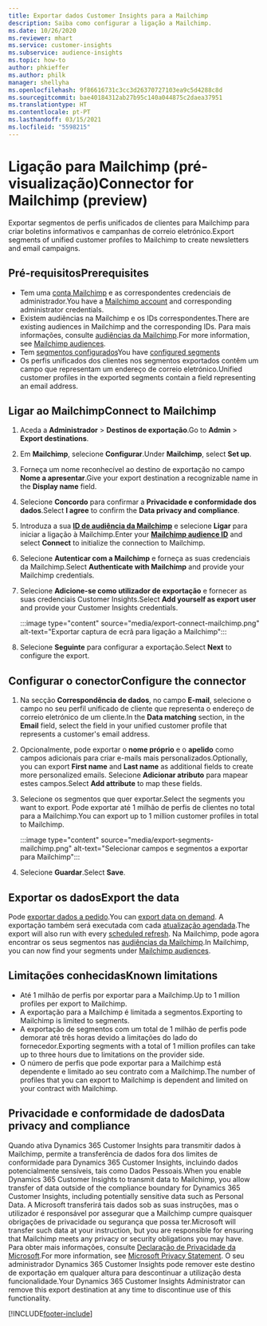 ```yaml
---
title: Exportar dados Customer Insights para a Mailchimp
description: Saiba como configurar a ligação a Mailchimp.
ms.date: 10/26/2020
ms.reviewer: mhart
ms.service: customer-insights
ms.subservice: audience-insights
ms.topic: how-to
author: phkieffer
ms.author: philk
manager: shellyha
ms.openlocfilehash: 9f86616731c3cc3d26370727103ea9c5d4288c8d
ms.sourcegitcommit: bae40184312ab27b95c140a044875c2daea37951
ms.translationtype: HT
ms.contentlocale: pt-PT
ms.lasthandoff: 03/15/2021
ms.locfileid: "5598215"
---
```

# <a name="connector-for-mailchimp-preview"></a><span data-ttu-id="abbe1-103">Ligação para Mailchimp (pré-visualização)</span><span class="sxs-lookup"><span data-stu-id="abbe1-103">Connector for Mailchimp (preview)</span></span>

<span data-ttu-id="abbe1-104">Exportar segmentos de perfis unificados de clientes para Mailchimp para criar boletins informativos e campanhas de correio eletrónico.</span><span class="sxs-lookup"><span data-stu-id="abbe1-104">Export segments of unified customer profiles to Mailchimp to create newsletters and email campaigns.</span></span>

## <a name="prerequisites"></a><span data-ttu-id="abbe1-105">Pré-requisitos</span><span class="sxs-lookup"><span data-stu-id="abbe1-105">Prerequisites</span></span>

-   <span data-ttu-id="abbe1-106">Tem uma [conta Mailchimp](https://mailchimp.com/) e as correspondentes credenciais de administrador.</span><span class="sxs-lookup"><span data-stu-id="abbe1-106">You have a [Mailchimp account](https://mailchimp.com/) and corresponding administrator credentials.</span></span>
-   <span data-ttu-id="abbe1-107">Existem audiências na Mailchimp e os IDs correspondentes.</span><span class="sxs-lookup"><span data-stu-id="abbe1-107">There are existing audiences in Mailchimp and the corresponding IDs.</span></span> <span data-ttu-id="abbe1-108">Para mais informações, consulte [audiências da Mailchimp](https://mailchimp.com/help/create-audience/).</span><span class="sxs-lookup"><span data-stu-id="abbe1-108">For more information, see [Mailchimp audiences](https://mailchimp.com/help/create-audience/).</span></span>
-   <span data-ttu-id="abbe1-109">Tem [segmentos configurados](segments.md)</span><span class="sxs-lookup"><span data-stu-id="abbe1-109">You have [configured segments](segments.md)</span></span>
-   <span data-ttu-id="abbe1-110">Os perfis unificados dos clientes nos segmentos exportados contêm um campo que representam um endereço de correio eletrónico.</span><span class="sxs-lookup"><span data-stu-id="abbe1-110">Unified customer profiles in the exported segments contain a field representing an email address.</span></span>

## <a name="connect-to-mailchimp"></a><span data-ttu-id="abbe1-111">Ligar ao Mailchimp</span><span class="sxs-lookup"><span data-stu-id="abbe1-111">Connect to Mailchimp</span></span>

1. <span data-ttu-id="abbe1-112">Aceda a **Administrador** > **Destinos de exportação**.</span><span class="sxs-lookup"><span data-stu-id="abbe1-112">Go to **Admin** > **Export destinations**.</span></span>

1. <span data-ttu-id="abbe1-113">Em **Mailchimp**, selecione **Configurar**.</span><span class="sxs-lookup"><span data-stu-id="abbe1-113">Under **Mailchimp**, select **Set up**.</span></span>

1. <span data-ttu-id="abbe1-114">Forneça um nome reconhecível ao destino de exportação no campo **Nome a apresentar**.</span><span class="sxs-lookup"><span data-stu-id="abbe1-114">Give your export destination a recognizable name in the **Display name** field.</span></span>

1. <span data-ttu-id="abbe1-115">Selecione **Concordo** para confirmar a **Privacidade e conformidade dos dados**.</span><span class="sxs-lookup"><span data-stu-id="abbe1-115">Select **I agree** to confirm the **Data privacy and compliance**.</span></span>

1. <span data-ttu-id="abbe1-116">Introduza a sua **[ID de audiência da Mailchimp](https://mailchimp.com/help/find-audience-id/)** e selecione **Ligar** para iniciar a ligação à Mailchimp.</span><span class="sxs-lookup"><span data-stu-id="abbe1-116">Enter your **[Mailchimp audience ID](https://mailchimp.com/help/find-audience-id/)** and select **Connect** to initialize the connection to Mailchimp.</span></span>

1. <span data-ttu-id="abbe1-117">Selecione **Autenticar com a Mailchimp** e forneça as suas credenciais da Mailchimp.</span><span class="sxs-lookup"><span data-stu-id="abbe1-117">Select **Authenticate with Mailchimp** and provide your Mailchimp credentials.</span></span>

1. <span data-ttu-id="abbe1-118">Selecione **Adicione-se como utilizador de exportação** e fornecer as suas credenciais Customer Insights.</span><span class="sxs-lookup"><span data-stu-id="abbe1-118">Select **Add yourself as export user** and provide your Customer Insights credentials.</span></span>

   :::image type="content" source="media/export-connect-mailchimp.png" alt-text="Exportar captura de ecrã para ligação a Mailchimp":::

1. <span data-ttu-id="abbe1-120">Selecione **Seguinte** para configurar a exportação.</span><span class="sxs-lookup"><span data-stu-id="abbe1-120">Select **Next** to configure the export.</span></span>

## <a name="configure-the-connector"></a><span data-ttu-id="abbe1-121">Configurar o conector</span><span class="sxs-lookup"><span data-stu-id="abbe1-121">Configure the connector</span></span>

1. <span data-ttu-id="abbe1-122">Na secção **Correspondência de dados**, no campo **E-mail**, selecione o campo no seu perfil unificado de cliente que representa o endereço de correio eletrónico de um cliente.</span><span class="sxs-lookup"><span data-stu-id="abbe1-122">In the **Data matching** section, in the **Email** field, select the field in your unified customer profile that represents a customer's email address.</span></span> 

1. <span data-ttu-id="abbe1-123">Opcionalmente, pode exportar o **nome próprio** e o **apelido** como campos adicionais para criar e-mails mais personalizados.</span><span class="sxs-lookup"><span data-stu-id="abbe1-123">Optionally, you can export **First name** and **Last name** as additional fields to create more personalized emails.</span></span> <span data-ttu-id="abbe1-124">Selecione **Adicionar atributo** para mapear estes campos.</span><span class="sxs-lookup"><span data-stu-id="abbe1-124">Select **Add attribute** to map these fields.</span></span>

1. <span data-ttu-id="abbe1-125">Selecione os segmentos que quer exportar.</span><span class="sxs-lookup"><span data-stu-id="abbe1-125">Select the segments you want to export.</span></span> <span data-ttu-id="abbe1-126">Pode exportar até 1 milhão de perfis de clientes no total para a Mailchimp.</span><span class="sxs-lookup"><span data-stu-id="abbe1-126">You can export up to 1 million customer profiles in total to Mailchimp.</span></span>

   :::image type="content" source="media/export-segments-mailchimp.png" alt-text="Selecionar campos e segmentos a exportar para Mailchimp":::

1. <span data-ttu-id="abbe1-128">Selecione **Guardar**.</span><span class="sxs-lookup"><span data-stu-id="abbe1-128">Select **Save**.</span></span>

## <a name="export-the-data"></a><span data-ttu-id="abbe1-129">Exportar os dados</span><span class="sxs-lookup"><span data-stu-id="abbe1-129">Export the data</span></span>

<span data-ttu-id="abbe1-130">Pode [exportar dados a pedido](export-destinations.md).</span><span class="sxs-lookup"><span data-stu-id="abbe1-130">You can [export data on demand](export-destinations.md).</span></span> <span data-ttu-id="abbe1-131">A exportação também será executada com cada [atualização agendada](system.md#schedule-tab).</span><span class="sxs-lookup"><span data-stu-id="abbe1-131">The export will also run with every [scheduled refresh](system.md#schedule-tab).</span></span> <span data-ttu-id="abbe1-132">Na Mailchimp, pode agora encontrar os seus segmentos nas [audiências da Mailchimp](https://mailchimp.com/help/create-audience/).</span><span class="sxs-lookup"><span data-stu-id="abbe1-132">In Mailchimp, you can now find your segments under [Mailchimp audiences](https://mailchimp.com/help/create-audience/).</span></span>

## <a name="known-limitations"></a><span data-ttu-id="abbe1-133">Limitações conhecidas</span><span class="sxs-lookup"><span data-stu-id="abbe1-133">Known limitations</span></span>

- <span data-ttu-id="abbe1-134">Até 1 milhão de perfis por exportar para a Mailchimp.</span><span class="sxs-lookup"><span data-stu-id="abbe1-134">Up to 1 million profiles per export to Mailchimp.</span></span>
- <span data-ttu-id="abbe1-135">A exportação para a Mailchimp é limitada a segmentos.</span><span class="sxs-lookup"><span data-stu-id="abbe1-135">Exporting to Mailchimp is limited to segments.</span></span>
- <span data-ttu-id="abbe1-136">A exportação de segmentos com um total de 1 milhão de perfis pode demorar até três horas devido a limitações do lado do fornecedor.</span><span class="sxs-lookup"><span data-stu-id="abbe1-136">Exporting segments with a total of 1 million profiles can take up to three hours due to limitations on the provider side.</span></span> 
- <span data-ttu-id="abbe1-137">O número de perfis que pode exportar para a Mailchimp está dependente e limitado ao seu contrato com a Mailchimp.</span><span class="sxs-lookup"><span data-stu-id="abbe1-137">The number of profiles that you can export to Mailchimp is dependent and limited on your contract with Mailchimp.</span></span>

## <a name="data-privacy-and-compliance"></a><span data-ttu-id="abbe1-138">Privacidade e conformidade de dados</span><span class="sxs-lookup"><span data-stu-id="abbe1-138">Data privacy and compliance</span></span>

<span data-ttu-id="abbe1-139">Quando ativa Dynamics 365 Customer Insights para transmitir dados à Mailchimp, permite a transferência de dados fora dos limites de conformidade para Dynamics 365 Customer Insights, incluindo dados potencialmente sensíveis, tais como Dados Pessoais.</span><span class="sxs-lookup"><span data-stu-id="abbe1-139">When you enable Dynamics 365 Customer Insights to transmit data to Mailchimp, you allow transfer of data outside of the compliance boundary for Dynamics 365 Customer Insights, including potentially sensitive data such as Personal Data.</span></span> <span data-ttu-id="abbe1-140">A Microsoft transferirá tais dados sob as suas instruções, mas o utilizador é responsável por assegurar que a Mailchimp cumpre quaisquer obrigações de privacidade ou segurança que possa ter.</span><span class="sxs-lookup"><span data-stu-id="abbe1-140">Microsoft will transfer such data at your instruction, but you are responsible for ensuring that Mailchimp meets any privacy or security obligations you may have.</span></span> <span data-ttu-id="abbe1-141">Para obter mais informações, consulte [Declaração de Privacidade da Microsoft](https://go.microsoft.com/fwlink/?linkid=396732).</span><span class="sxs-lookup"><span data-stu-id="abbe1-141">For more information, see [Microsoft Privacy Statement](https://go.microsoft.com/fwlink/?linkid=396732).</span></span>
<span data-ttu-id="abbe1-142">O seu administrador Dynamics 365 Customer Insights pode remover este destino de exportação em qualquer altura para descontinuar a utilização desta funcionalidade.</span><span class="sxs-lookup"><span data-stu-id="abbe1-142">Your Dynamics 365 Customer Insights Administrator can remove this export destination at any time to discontinue use of this functionality.</span></span>


[!INCLUDE[footer-include](../includes/footer-banner.md)]